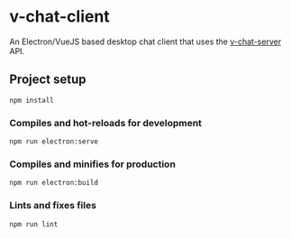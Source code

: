 # v-chat-client
An Electron/VueJS based desktop chat client that uses the [v-chat-server](https://github.com/gryp17/v-chat-server) API.

## Project setup
```
npm install
```

### Compiles and hot-reloads for development
```
npm run electron:serve
```

### Compiles and minifies for production
```
npm run electron:build
```

### Lints and fixes files
```
npm run lint
```

